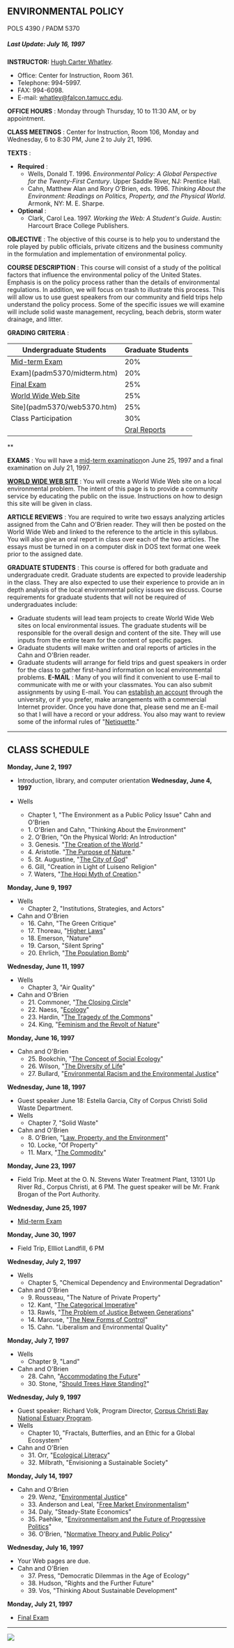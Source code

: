 ## ENVIRONMENTAL POLICY  
POLS 4390 / PADM 5370

##### Last Update: July 16, 1997

**INSTRUCTOR:** [Hugh Carter Whatley](http://www.tamucc.edu/~whatley/).

  * Office: Center for Instruction, Room 361. 
  * Telephone: 994-5997. 
  * FAX: 994-6098. 
  * E-mail: [whatley@falcon.tamucc.edu](mailto:whatley@falcon.tamucc.edu). 

**OFFICE HOURS** : Monday through Thursday, 10 to 11:30 AM, or by appointment.

**CLASS MEETINGS** : Center for Instruction, Room 106, Monday and Wednesday, 6
to 8:30 PM, June 2 to July 21, 1996.

**TEXTS** :

  * **Required** : 
    * Wells, Donald T. 1996. _Environmental Policy: A Global Perspective for the Twenty-First Century_. Upper Saddle River, NJ: Prentice Hall. 
    * Cahn, Matthew Alan and Rory O'Brien, eds. 1996. _Thinking About the Environment: Readings on Politics, Property, and the Physical World_. Armonk, NY: M. E. Sharpe. 
  * **Optional** : 
    * Clark, Carol Lea. 1997. _Working the Web: A Student's Guide_. Austin: Harcourt Brace College Publishers.  

**OBJECTIVE** : The objective of this course is to help you to understand the
role played by public officials, private citizens and the business community
in the formulation and implementation of environmental policy.

**COURSE DESCRIPTION** : This course will consist of a study of the political
factors that influence the environmental policy of the United States. Emphasis
is on the policy process rather than the details of environmental regulations.
In addition, we will focus on trash to illustrate this process. This will
allow us to use guest speakers from our community and field trips help
understand the policy process. Some of the specific issues we will examine
will include solid waste management, recycling, beach debris, storm water
drainage, and litter.

**GRADING CRITERIA** :

Undergraduate Students | Graduate Students  
---|---  
[Mid-term Exam](padm5370/midterm.htm)| 20% | [Mid-term
Exam](padm5370/midterm.htm)| 20%  
[Final Exam](padm5370/final.htm)| 25% | [Final Exam](padm5370/final.htm)| 25%  
[World Wide Web Site](padm5370/web5370.htm)| 25% | [World Wide Web
Site](padm5370/web5370.htm)| 25%  
Class Participation| 30% | [Article Reviews](padm5370/read5370.htm)| 20%  
|  | [Oral Reports](padm5370/read5370.htm)| 10%  
**

**EXAMS** : You will have a [mid-term examination](padm5370/midterm.htm)on
June 25, 1997 and a final examination on July 21, 1997.

**[WORLD WIDE WEB SITE](padm5370/web5370.htm)** : You will create a World Wide
Web site on a local environmental problem. The intent of this page is to
provide a community service by educating the public on the issue. Instructions
on how to design this site will be given in class.

**ARTICLE REVIEWS** : You are required to write two essays analyzing articles
assigned from the Cahn and O'Brien reader. They will then be posted on the
World Wide Web and linked to the reference to the article in this syllabus.
You will also give an oral report in class over each of the two articles. The
essays must be turned in on a computer disk in DOS text format one week prior
to the assigned date.

**GRADUATE STUDENTS** : This course is offered for both graduate and
undergraduate credit. Graduate students are expected to provide leadership in
the class. They are also expected to use their experience to provide an in
depth analysis of the local environmental policy issues we discuss. Course
requirements for graduate students that will not be required of undergraduates
include:

  * Graduate students will lead team projects to create World Wide Web sites on local environmental issues. The graduate students will be responsible for the overall design and content of the site. They will use inputs from the entire team for the content of specific pages. 
  * Graduate students will make written and oral reports of articles in the Cahn and O'Brien reader. 
  * Graduate students will arrange for field trips and guest speakers in order for the class to gather first-hand information on local environmental problems. 
**E-MAIL** : Many of you will find it convenient to use E-mail to communicate
with me or with your classmates. You can also submit assignments by using
E-mail. You can [establish an
account](http://www.sci.tamucc.edu/~donohue/intro/int-note.html) through the
university, or if you prefer, make arrangements with a commercial Internet
provider. Once you have done that, please send me an E-mail so that I will
have a record or your address. You also may want to review some of the
informal rules of
"[Netiquette](http://bbs.augsburg.edu/library/aib/mailmanners.html)."  

* * *

  

## CLASS SCHEDULE

**Monday, June 2, 1997**

  * Introduction, library, and computer orientation 
**Wednesday, June 4, 1997**

  * Wells 
    * Chapter 1, "The Environment as a Public Policy Issue"  Cahn and O'Brien 
    * 1\. O'Brien and Cahn, "Thinking About the Environment" 
    * 2\. O'Brien, "On the Physical World: An Introduction" 
    * 3\. Genesis. "[The Creation of the World](padm5370/read02c.htm)." 
    * 4\. Aristotle. "[The Purpose of Nature](padm5370/read02d.htm)." 
    * 5\. St. Augustine, "[The City of God](padm5370/read02e.htm)" 
    * 6\. Gill, "Creation in Light of Luiseno Religion" 
    * 7\. Waters, "[The Hopi Myth of Creation](padm5370/read02g.htm)."  

**Monday, June 9, 1997**

  * Wells 
    * Chapter 2, "Institutions, Strategies, and Actors" 
  * Cahn and O'Brien 
    * 16\. Cahn, "The Green Critique" 
    * 17\. Thoreau, "[Higher Laws](padm5370/read03b.htm)" 
    * 18\. Emerson, "Nature" 
    * 19\. Carson, "Silent Spring" 
    * 20\. Ehrlich, "[The Population Bomb](padm5370/read03e.htm)"  

**Wednesday, June 11, 1997**

  * Wells 
    * Chapter 3, "Air Quality" 
  * Cahn and O'Brien 
    * 21\. Commoner, "[The Closing Circle](padm5370/read04a.htm)" 
    * 22\. Naess, "[Ecology](padm5370/read04b.htm)" 
    * 23\. Hardin, "[The Tragedy of the Commons](padm5370/read04c.htm)" 
    * 24\. King, "[Feminism and the Revolt of Nature](padm5370/read04d.htm)"  

**Monday, June 16, 1997**

  * Cahn and O'Brien 
    * 25\. Bookchin, "[The Concept of Social Ecology](padm5370/read05a.htm)" 
    * 26\. Wilson, "[The Diversity of Life](padm5370/read05b.htm)" 
    * 27\. Bullard, "[Environmental Racism and the Environmental Justice](padm5370/read05c.htm)"  

**Wednesday, June 18, 1997**

  * Guest speaker June 18: Estella Garcia, City of Corpus Christi Solid Waste Department. 
  * Wells 
    * Chapter 7, "Solid Waste" 
  * Cahn and O'Brien 
    * 8\. O'Brien, "[Law, Property, and the Environment](padm5370/read06a.htm)" 
    * 10\. Locke, "Of Property" 
    * 11\. Marx, "[The Commodity](padm5370/read06d.htm)"  

**Monday, June 23, 1997**

  * Field Trip. Meet at the O. N. Stevens Water Treatment Plant, 13101 Up River Rd., Corpus Christi, at 6 PM. The guest speaker will be Mr. Frank Brogan of the Port Authority. 

**Wednesday, June 25, 1997**

  * [Mid-term Exam](padm5370/midterm.htm) 

**Monday, June 30, 1997**

  * Field Trip, Ellliot Landfill, 6 PM 

**Wednesday, July 2, 1997**

  * Wells 
    * Chapter 5, "Chemical Dependency and Environmental Degradation" 
  * Cahn and O'Brien 
    * 9\. Rousseau, "The Nature of Private Property" 
    * 12\. Kant, "[The Categorical Imperative](padm5370/read10a.htm)" 
    * 13\. Rawls, "[The Problem of Justice Between Generations](padm5370/read10b.htm)" 
    * 14\. Marcuse, "[The New Forms of Control](padm5370/read10c.htm)" 
    * 15\. Cahn. "Liberalism and Environmental Quality"  

**Monday, July 7, 1997**

  * Wells 
    * Chapter 9, "Land" 
  * Cahn and O'Brien 
    * 28\. Cahn, "[Accommodating the Future](padm5370/read12a.htm)" 
    * 30\. Stone, "[Should Trees Have Standing?](padm5370/read12c.htm)"  

**Wednesday, July 9, 1997**

  * Guest speaker: Richard Volk, Program Director, [Corpus Christi Bay National Estuary Program](http://www.sci.tamucc.edu/ccbnep/). 
  * Wells 
    * Chapter 10, "Fractals, Butterflies, and an Ethic for a Global Ecosystem" 
  * Cahn and O'Brien 
    * 31\. Orr, "[Ecological Literacy](padm5370/read12d.htm)" 
    * 32\. Milbrath, "Envisioning a Sustainable Society"  

**Monday, July 14, 1997**

  * Cahn and O'Brien 
    * 29\. Wenz, "[Environmental Justice](padm5370/read12b.htm)" 
    * 33\. Anderson and Leal, "[Free Market Environmentalism](padm5370/read13a.htm)" 
    * 34\. Daly, "Steady-State Economics" 
    * 35\. Paehlke, "[Environmentalism and the Future of Progressive Politics](padm5370/read13c.htm)" 
    * 36\. O'Brien, "[Normative Theory and Public Policy](padm5370/read13d.htm)"  

**Wednesday, July 16, 1997**

  * Your Web pages are due. 
  * Cahn and O'Brien 
    * 37\. Press, "Democratic Dilemmas in the Age of Ecology" 
    * 38\. Hudson, "Rights and the Further Future" 
    * 39\. Vos, "Thinking About Sustainable Development"  

**Monday, July 21, 1997**

  * [Final Exam](padm5370/final.htm) 
  

* * *

  
![](/cgi-bin/Count.cgi?md=5&dd=D&df=padm5370.data&ft=0)

